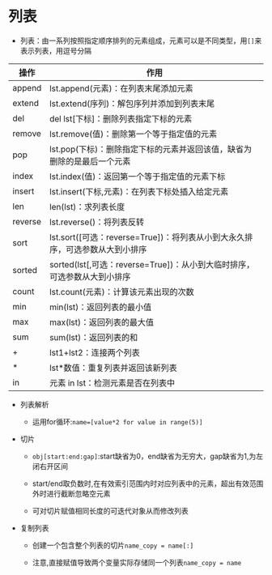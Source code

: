 # 列表
* 列表：由一系列按照指定顺序排列的元素组成，元素可以是不同类型，用`[]`来表示列表，用逗号分隔

|操作|作用|
|-|-|
|append|lst.append(元素)：在列表末尾添加元素|
|extend|lst.extend(序列)：解包序列并添加到列表末尾|
|del|del lst[下标]：删除列表指定下标的元素|
|remove|lst.remove(值)：删除第一个等于指定值的元素|
|pop|lst.pop(下标)：删除指定下标的元素并返回该值，缺省为删除的是最后一个元素|
|index|lst.index(值)：返回第一个等于指定值的元素下标|
|insert|lst.insert(下标,元素)：在列表下标处插入给定元素|
|len|len(lst)：求列表长度|
|reverse|lst.reverse()：将列表反转|
|sort|lst.sort([可选：reverse=True])：将列表从小到大永久排序，可选参数从大到小排序|
|sorted|sorted(lst[,可选：reverse=True])：从小到大临时排序，可选参数从大到小排序|
|count|lst.count(元素)：计算该元素出现的次数|
|min|min(lst)：返回列表的最小值|
|max|max(lst)：返回列表的最大值|
|sum|sum(lst)：返回列表的和|
|+|lst1+lst2：连接两个列表|
|*|lst*数值：重复列表并返回该新列表|
|in|元素 in lst：检测元素是否在列表中|

* 列表解析
    * 运用for循环:`name=[value*2 for value in range(5)]`

* 切片
    * `obj[start:end:gap]`:start缺省为0，end缺省为无穷大，gap缺省为1,为左闭右开区间

    * start/end取负数时,在有效索引范围内时对应列表中的元素，超出有效范围外时进行截断忽略空元素

    * 可对切片赋值相同长度的可迭代对象从而修改列表

* 复制列表
    * 创建一个包含整个列表的切片`name_copy = name[:]`

    * 注意,直接赋值导致两个变量实际存储同一个列表`name_copy = name`
